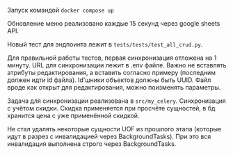 Запуск командой ```docker compose up```

Обновление меню реализовано каждые 15 секунд через google sheets API.

Новый тест для эндпоинта лежит в ```tests/tests/test_all_crud.py```.

Для правильной работы тестов, первая синхронизация отложена на 1 минуту.
URL для синхронизации лежит в .env файле. Важно не вставлять атрибуты редактирования,
а вставить согласно примеру (последним должен идти id файла). Id'шники объектов должны быть UUID. Файл вроде как открыт для редактирования, можно поизменять параметры.

Задача для синхронизации реализована в ```src/my_celery```. Синхронизация с учётом скидки. Скидка применяется при просчёте сущностей, в бд хранится цена с уже применённой скидкой.

Не стал удалять некоторые сущности UOF из прошлого этапа (которые идут в разрез с инвалидацией через BackgroundTasks).
При это вся инвалидация выполнена строго через BackgroundTasks.
